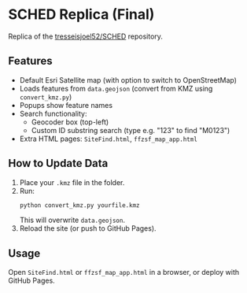 # SCHED Replica (Final)

Replica of the [tresseisjoel52/SCHED](https://github.com/tresseisjoel52/SCHED) repository.

## Features
- Default Esri Satellite map (with option to switch to OpenStreetMap)
- Loads features from `data.geojson` (convert from KMZ using `convert_kmz.py`)
- Popups show feature names
- Search functionality:
  - Geocoder box (top-left)
  - Custom ID substring search (type e.g. "123" to find "M0123")
- Extra HTML pages: `SiteFind.html`, `ffzsf_map_app.html`

## How to Update Data
1. Place your `.kmz` file in the folder.
2. Run:
   ```bash
   python convert_kmz.py yourfile.kmz
   ```
   This will overwrite `data.geojson`.
3. Reload the site (or push to GitHub Pages).

## Usage
Open `SiteFind.html` or `ffzsf_map_app.html` in a browser, or deploy with GitHub Pages.
